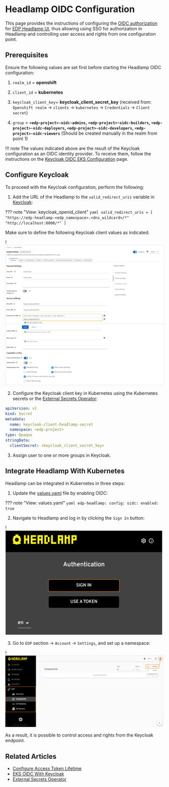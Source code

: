 # Headlamp OIDC Configuration

This page provides the instructions of configuring the [OIDC authorization](https://openid.net/connect/) for
[EDP Headlamp UI](../headlamp-user-guide/index.md), thus allowing using SSO for authorization in Headlamp and controlling
user access and rights from one configuration point.

## Prerequisites

Ensure the following values are set first before starting the Headlamp OIDC configuration:

1. `realm_id`  = **openshift**

2. `client_id` = **kubernetes**

3. `keycloak_client_key`= **keycloak_client_secret_key** (received from: `Openshift realm` -> `clients` -> `kubernetes` -> `Credentials` -> `Client secret`)

4. `group` = **`<edp-project>-oidc-admins`, `<edp-project>-oidc-builders`, `<edp-project>-oidc-deployers`, 
`<edp-project>-oidc-developers`, `<edp-project>-oidc-viewers`** (Should be created manually in the realm from point 1)

!!! note
    The values indicated above are the result of the Keycloak configuration as an OIDC identity provider.
    To receive them, follow the instructions on the [Keycloak OIDC EKS Configuration](configure-keycloak-oidc-eks.md) page.

## Configure Keycloak

To proceed with the Keycloak configuration, perform the following:

1. Add the URL of the Headlamp to the `valid_redirect_uris` variable in [Keycloak](configure-keycloak-oidc-eks.md#keycloak_client):

  ??? note "View: keycloak_openid_client"
      ```yaml
        valid_redirect_uris = [
          "https://edp-headlamp-<edp_namespace>.<dns_wildcard>/*"
          "http://localhost:8000/*"
        ]
      ```

  Make sure to define the following Keycloak client values as indicated:

  !![Keycloak client configuration](../assets/operator-guide/headlamp-oidc-keycloak-2.png "Keycloak client configuration")

2. Configure the Keycloak client key in Kubernetes using the Kubernetes secrets or the [External Secrets Operator](external-secrets-operator-integration.md):

  ```yaml
  apiVersion: v1
  kind: Secret
  metadata:
    name: keycloak-client-headlamp-secret
    namespace: <edp-project>
  type: Opaque
  stringData:
    clientSecret: <keycloak_client_secret_key>
  ```

3. Assign user to one or more groups in Keycloak.

## Integrate Headlamp With Kubernetes

Headlamp can be integrated in Kubernetes in three steps:

1. Update the [values.yaml](install-edp.md#values) file by enabling OIDC:

  ??? note "View: values.yaml"
      ```yaml
      edp-headlamp:
        config:
          oidc:
            enabled: true
      ```

2. Navigate to Headlamp and log in by clicking the `Sign In` button:

  !![Headlamp login page](../assets/operator-guide/headlamp-oidc-headlamp-1.png "Headlamp login page")

3. Go to `EDP` section -> `Account` -> `Settings`, and set up a namespace:

  !![Headlamp namespace settings](../assets/operator-guide/headlamp-oidc-headlamp-2.png "Headlamp namespace settings")

As a result, it is possible to control access and rights from the Keycloak endpoint.

## Related Articles

* [Configure Access Token Lifetime](../faq.md#how-to-change-the-lifespan-of-an-access-token-that-is-used-for-headlamp-and-oidc-login-plugin)
* [EKS OIDC With Keycloak](configure-keycloak-oidc-eks.md)
* [External Secrets Operator](external-secrets-operator-integration.md)